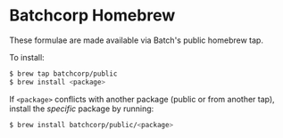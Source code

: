 Batchcorp Homebrew
==================

These formulae are made available via Batch's public homebrew tap.

To install:

```bash
$ brew tap batchcorp/public
$ brew install <package>
```

If `<package>` conflicts with another package (public or from another tap),
install the _specific_ package by running: 

```bash
$ brew install batchcorp/public/<package>
```
